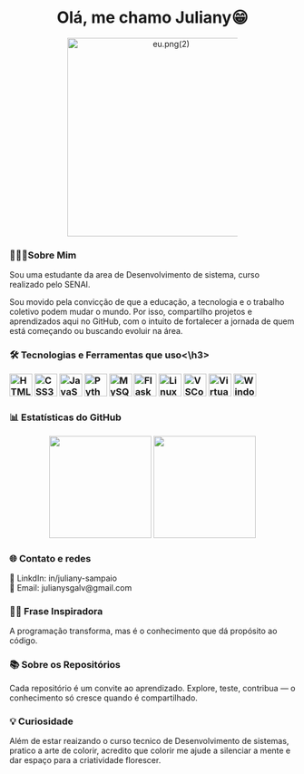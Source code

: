 <h1 align="center"  >Olá, me chamo Juliany😁</h1>
<p align="center">
<img  align="center" src="https://github.com/user-attachments/assets/baf615a4-2ea9-4b26-a699-d2e93c7b134b" alt="eu.png(2)" style="max-width: 300px; height: 350px;"  />
</p>

<h3>👩🏽‍💻Sobre Mim</h3>
<p>Sou uma estudante da area de Desenvolvimento de sistema, curso realizado pelo SENAI.</p>
<p>Sou movido pela convicção de que a educação, a tecnologia e o trabalho coletivo podem mudar o mundo. Por isso, compartilho projetos e aprendizados aqui no GitHub, com o intuito de fortalecer a jornada de quem está começando ou buscando evoluir na área.</p>

<h3>🛠️ Tecnologias e Ferramentas que uso<\h3>
<p align="left"> <img src="https://cdn.jsdelivr.net/gh/devicons/devicon/icons/html5/html5-original.svg" alt="HTML5" width="40" height="40"/> <img src="https://cdn.jsdelivr.net/gh/devicons/devicon/icons/css3/css3-original.svg" alt="CSS3" width="40" height="40"/> <img src="https://cdn.jsdelivr.net/gh/devicons/devicon/icons/javascript/javascript-original.svg" alt="JavaScript" width="40" height="40"/> <img src="https://cdn.jsdelivr.net/gh/devicons/devicon/icons/python/python-original.svg" alt="Python" width="40" height="40"/>  <img src="https://cdn.jsdelivr.net/gh/devicons/devicon/icons/mysql/mysql-original.svg" alt="MySQL" width="40" height="40"/>  <img src="https://cdn.jsdelivr.net/gh/devicons/devicon/icons/flask/flask-original.svg" alt="Flask" width="40" height="40"/> <img src="https://cdn.jsdelivr.net/gh/devicons/devicon/icons/linux/linux-original.svg" alt="Linux" width="40" height="40"/> <img src="https://cdn.jsdelivr.net/gh/devicons/devicon/icons/vscode/vscode-original.svg" alt="VSCode" width="40" height="40"/> <img src="https://upload.wikimedia.org/wikipedia/commons/d/d5/Virtualbox_logo.png" alt="VirtualBox" width="40" height="40"/> <img src="https://cdn.jsdelivr.net/gh/devicons/devicon/icons/windows8/windows8-original.svg" alt="Windows" width="40" height="40"/>
<h3>📊 Estatísticas do GitHub</h3>
<div align="center">
  <img height="180em" src="https://github-readme-stats.vercel.app/api?username=julianysgalv&show_icons=true&theme=radical&include_all_commits=true&count_private=true"/>
  <img height="180em" src="https://github-readme-stats.vercel.app/api/top-langs/?username=julianysgalv&layout=compact&langs_count=7&theme=radical"/>
</div>

<h3>🌐 Contato e redes</h3>
<p>💼 LinkdIn:  in/juliany-sampaio<br>
📧 Email: julianysgalv@gmail.com</p>

<h3>✍🏽 Frase Inspiradora</h3>
<p>A programação transforma, mas é o conhecimento que dá propósito ao código.</p>

<h3>📚 Sobre os Repositórios</h3>
<p>Cada repositório é um convite ao aprendizado. Explore, teste, contribua — o conhecimento só cresce quando é compartilhado.</p>

<h3>💡 Curiosidade</h3>
<p>Além de estar reaizando o curso tecnico de Desenvolvimento de sistemas, pratico a arte de colorir, acredito que colorir me ajude a silenciar a mente e dar espaço para a criatividade florescer.</p>




